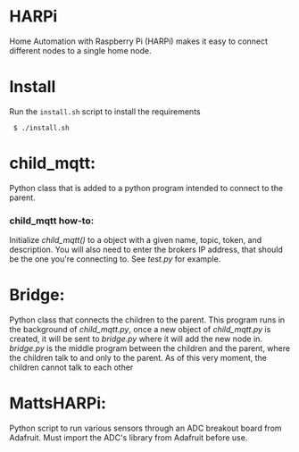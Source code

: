 # HARPi
Home Automation with Raspberry Pi (HARPi) makes it easy to connect different nodes to a single home node.

# Install
Run the `install.sh` script to install the requirements
```
 $ ./install.sh
```

# child_mqtt:
Python class that is added to a python program intended to connect to the parent.

### child_mqtt how-to:
Initialize _child_mqtt()_ to a object with a given name, topic, token, and description. You will also need to enter the brokers IP address, that should be the one you're connecting to. See _test.py_ for example.

# Bridge:
Python class that connects the children to the parent. This program runs in the background of _child_mqtt.py_, once a new object of  _child_mqtt.py_ is created, it will be sent to _bridge.py_ where it will add the new node in. _bridge.py_ is the middle program between the children and the parent, where the children talk to and only to the parent. As of this very moment, the children cannot talk to each other

# MattsHARPi:
Python script to run various sensors through an ADC breakout board from Adafruit. Must import the ADC's library from Adafruit before use.
